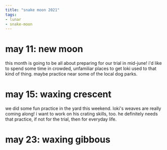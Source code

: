 ```yaml
---
title: "snake moon 2021"
tags:
- lunar
- snake-moon
---
```


# may 11: new moon
this month is going to be all about preparing for our trial in mid-june! i'd like to spend some time in crowded, unfamiliar places to get loki used to that kind of thing. maybe practice near some of the local dog parks.

# may 15: waxing crescent
we did some fun practice in the yard this weekend. loki's weaves are really coming along! i want to work on his crating skills, too. he definitely needs that practice, if not for the trial, then for everyday life.

# may 23: waxing gibbous